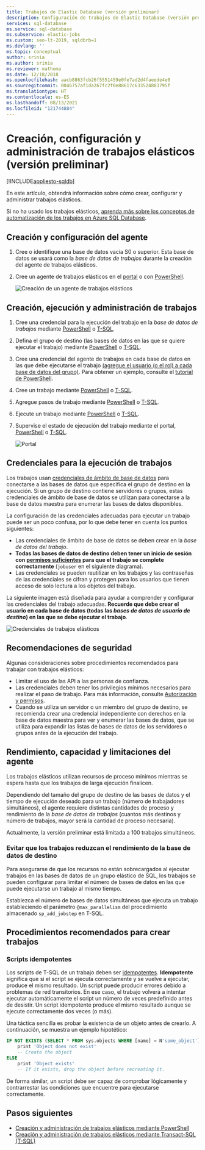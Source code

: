 ```yaml
---
title: Trabajos de Elastic Database (versión preliminar)
description: Configuración de trabajos de Elastic Database (versión preliminar) para ejecutar scripts de Transact-SQL (T-SQL) en un conjunto de una o más bases de datos de Azure SQL Database
services: sql-database
ms.service: sql-database
ms.subservice: elastic-jobs
ms.custom: seo-lt-2019, sqldbrb=1
ms.devlang: ''
ms.topic: conceptual
author: srinia
ms.author: srinia
ms.reviewer: mathoma
ms.date: 12/18/2018
ms.openlocfilehash: aacb8863fcb26f5551459e0fe7ad2d4faeede4e0
ms.sourcegitcommit: 0046757af1da267fc2f0e88617c633524883795f
ms.translationtype: HT
ms.contentlocale: es-ES
ms.lasthandoff: 08/13/2021
ms.locfileid: "121744884"
---
```

# <a name="create-configure-and-manage-elastic-jobs-preview"></a>Creación, configuración y administración de trabajos elásticos (versión preliminar)
[!INCLUDE[appliesto-sqldb](../includes/appliesto-sqldb.md)]

En este artículo, obtendrá información sobre cómo crear, configurar y administrar trabajos elásticos.

Si no ha usado los trabajos elásticos, [aprenda más sobre los conceptos de automatización de los trabajos en Azure SQL Database](job-automation-overview.md).

## <a name="create-and-configure-the-agent"></a>Creación y configuración del agente

1. Cree o identifique una base de datos vacía S0 o superior. Esta base de datos se usará como la *base de datos de trabajos* durante la creación del agente de trabajos elásticos.
2. Cree un agente de trabajos elásticos en el [portal](https://portal.azure.com/#create/Microsoft.SQLElasticJobAgent) o con [PowerShell](elastic-jobs-powershell-create.md#create-the-elastic-job-agent).

   ![Creación de un agente de trabajos elásticos](./media/elastic-jobs-overview/create-elastic-job-agent.png)

## <a name="create-run-and-manage-jobs"></a>Creación, ejecución y administración de trabajos

1. Cree una credencial para la ejecución del trabajo en la *base de datos de trabajos* mediante [PowerShell](elastic-jobs-powershell-create.md) o [T-SQL](elastic-jobs-tsql-create-manage.md#create-a-credential-for-job-execution).
2. Defina el grupo de destino (las bases de datos en las que se quiere ejecutar el trabajo) mediante [PowerShell](elastic-jobs-powershell-create.md) o [T-SQL](elastic-jobs-tsql-create-manage.md#create-a-target-group-servers).
3. Cree una credencial del agente de trabajos en cada base de datos en las que debe ejecutarse el trabajo [(agregue el usuario (o el rol) a cada base de datos del grupo)](logins-create-manage.md). Para obtener un ejemplo, consulte el [tutorial de PowerShell](elastic-jobs-powershell-create.md).
4. Cree un trabajo mediante [PowerShell](elastic-jobs-powershell-create.md) o [T-SQL](elastic-jobs-tsql-create-manage.md#deploy-new-schema-to-many-databases).
5. Agregue pasos de trabajo mediante [PowerShell](elastic-jobs-powershell-create.md) o [T-SQL](elastic-jobs-tsql-create-manage.md#deploy-new-schema-to-many-databases).
6. Ejecute un trabajo mediante [PowerShell](elastic-jobs-powershell-create.md#run-the-job) o [T-SQL](elastic-jobs-tsql-create-manage.md#begin-unplanned-execution-of-a-job).
7. Supervise el estado de ejecución del trabajo mediante el portal, [PowerShell](elastic-jobs-powershell-create.md#monitor-status-of-job-executions) o [T-SQL](elastic-jobs-tsql-create-manage.md#monitor-job-execution-status).

   ![Portal](./media/elastic-jobs-overview/elastic-job-executions-overview.png)

## <a name="credentials-for-running-jobs"></a>Credenciales para la ejecución de trabajos

Los trabajos usan [credenciales de ámbito de base de datos](/sql/t-sql/statements/create-database-scoped-credential-transact-sql) para conectarse a las bases de datos que especifica el grupo de destino en la ejecución. Si un grupo de destino contiene servidores o grupos, estas credenciales de ámbito de base de datos se utilizan para conectarse a la base de datos maestra para enumerar las bases de datos disponibles.

La configuración de las credenciales adecuadas para ejecutar un trabajo puede ser un poco confusa, por lo que debe tener en cuenta los puntos siguientes:

- Las credenciales de ámbito de base de datos se deben crear en la *base de datos del trabajo*.
- **Todas las bases de datos de destino deben tener un inicio de sesión con [permisos suficientes](/sql/relational-databases/security/permissions-database-engine) para que el trabajo se complete correctamente** (`jobuser` en el siguiente diagrama).
- Las credenciales se pueden reutilizar en los trabajos y las contraseñas de las credenciales se cifran y protegen para los usuarios que tienen acceso de solo lectura a los objetos del trabajo.

La siguiente imagen está diseñada para ayudar a comprender y configurar las credenciales del trabajo adecuadas. **Recuerde que debe crear el usuario en cada base de datos (todas las *bases de datos de usuario de destino*) en las que se debe ejecutar el trabajo**.

![Credenciales de trabajos elásticos](./media/elastic-jobs-overview/job-credentials.png)

## <a name="security-best-practices"></a>Recomendaciones de seguridad

Algunas consideraciones sobre procedimientos recomendados para trabajar con trabajos elásticos:

- Limitar el uso de las API a las personas de confianza.
- Las credenciales deben tener los privilegios mínimos necesarios para realizar el paso de trabajo. Para más información, consulte [Autorización y permisos](/dotnet/framework/data/adonet/sql/authorization-and-permissions-in-sql-server).
- Cuando se utiliza un servidor o un miembro del grupo de destino, se recomienda crear una credencial independiente con derechos en la base de datos maestra para ver y enumerar las bases de datos, que se utiliza para expandir las listas de bases de datos de los servidores o grupos antes de la ejecución del trabajo.

## <a name="agent-performance-capacity-and-limitations"></a>Rendimiento, capacidad y limitaciones del agente

Los trabajos elásticos utilizan recursos de proceso mínimos mientras se espera hasta que los trabajos de larga ejecución finalicen.

Dependiendo del tamaño del grupo de destino de las bases de datos y el tiempo de ejecución deseado para un trabajo (número de trabajadores simultáneos), el agente requiere distintas cantidades de proceso y rendimiento de la *base de datos de trabajos* (cuantos más destinos y número de trabajos, mayor será la cantidad de proceso necesaria).

Actualmente, la versión preliminar está limitada a 100 trabajos simultáneos.

### <a name="prevent-jobs-from-reducing-target-database-performance"></a>Evitar que los trabajos reduzcan el rendimiento de la base de datos de destino

Para asegurarse de que los recursos no están sobrecargados al ejecutar trabajos en las bases de datos de un grupo elástico de SQL, los trabajos se pueden configurar para limitar el número de bases de datos en las que puede ejecutarse un trabajo al mismo tiempo.

Establezca el número de bases de datos simultáneas que ejecuta un trabajo estableciendo el parámetro `@max_parallelism` del procedimiento almacenado `sp_add_jobstep` en T-SQL.

## <a name="best-practices-for-creating-jobs"></a>Procedimientos recomendados para crear trabajos

### <a name="idempotent-scripts"></a>Scripts idempotentes
Los scripts de T-SQL de un trabajo deben ser [idempotentes](https://en.wikipedia.org/wiki/Idempotence). **Idempotente** significa que si el script se ejecuta correctamente y se vuelve a ejecutar, produce el mismo resultado. Un script puede producir errores debido a problemas de red transitorios. En ese caso, el trabajo volverá a intentar ejecutar automáticamente el script un número de veces predefinido antes de desistir. Un script idempotente produce el mismo resultado aunque se ejecute correctamente dos veces (o más).

Una táctica sencilla es probar la existencia de un objeto antes de crearlo. A continuación, se muestra un ejemplo hipotético:

```sql
IF NOT EXISTS (SELECT * FROM sys.objects WHERE [name] = N'some_object')
    print 'Object does not exist'
    -- Create the object
ELSE
    print 'Object exists'
    -- If it exists, drop the object before recreating it.
```

De forma similar, un script debe ser capaz de comprobar lógicamente y contrarrestar las condiciones que encuentre para ejecutarse correctamente.

## <a name="next-steps"></a>Pasos siguientes

- [Creación y administración de trabajos elásticos mediante PowerShell](elastic-jobs-powershell-create.md)
- [Creación y administración de trabajos elásticos mediante Transact-SQL (T-SQL)](elastic-jobs-tsql-create-manage.md)